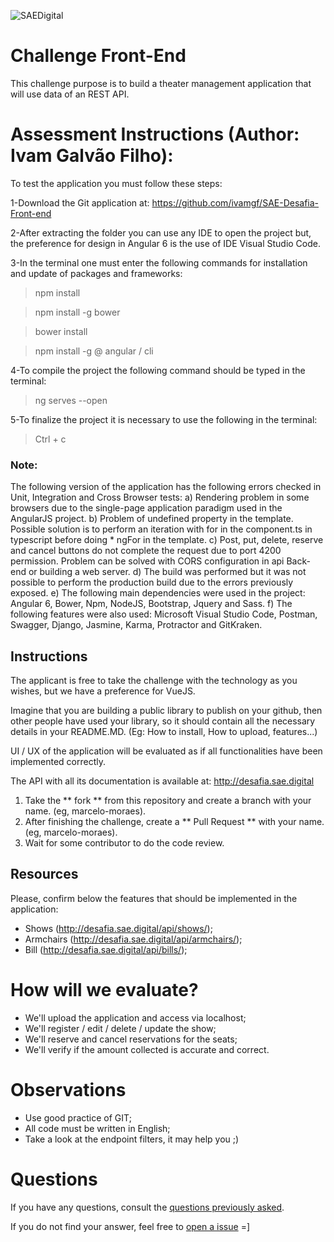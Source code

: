 ![SAEDigital](https://s3.sa-east-1.amazonaws.com/avasae/avasae/logos/logo-sae.png)

# Challenge Front-End

This challenge purpose is to build a theater management application that will use data of an REST API.

# Assessment Instructions (Author: Ivam Galvão Filho):
To test the application you must follow these steps:

1-Download the Git application at:
https://github.com/ivamgf/SAE-Desafia-Front-end

2-After extracting the folder you can use any IDE to open the project but, the preference for design in Angular 6 is the use of IDE Visual Studio Code.

3-In the terminal one must enter the following commands for installation and update of packages and frameworks:
> npm install

> npm install -g bower

> bower install

> npm install -g @ angular / cli

4-To compile the project the following command should be typed in the terminal:
> ng serves --open

5-To finalize the project it is necessary to use the following in the terminal:
> Ctrl + c

### Note:
The following version of the application has the following errors checked in Unit, Integration and Cross Browser tests:
a) Rendering problem in some browsers due to the single-page application paradigm used in the AngularJS project. 
b) Problem of undefined property in the template. Possible solution is to perform an iteration with for in the component.ts in typescript before doing * ngFor in the template.
c) Post, put, delete, reserve and cancel buttons do not complete the request due to port 4200 permission. Problem can be solved with CORS configuration in api Back-end or building a web server.
d) The build was performed but it was not possible to perform the production build due to the errors previously exposed.
e) The following main dependencies were used in the project:
Angular 6, Bower, Npm, NodeJS, Bootstrap, Jquery and Sass.
f) The following features were also used: Microsoft Visual Studio Code, Postman, Swagger, Django, Jasmine, Karma, Protractor and GitKraken.

## Instructions
The applicant is free to take the challenge with the technology as you wishes, but we have a preference for VueJS.


Imagine that you are building a public library to publish on your github, then other people have used your library, so it should contain all the necessary details in your README.MD. (Eg: How to install, How to upload, features...)

UI / UX of the application will be evaluated as if all functionalities have been implemented correctly.

The API with all its documentation is available at: http://desafia.sae.digital

1. Take the ** fork ** from this repository and create a branch with your name. (eg, marcelo-moraes).
2. After finishing the challenge, create a ** Pull Request ** with your name. (eg, marcelo-moraes).
3. Wait for some contributor to do the code review.

## Resources
Please, confirm below the features that should be implemented in the application:
  * Shows (http://desafia.sae.digital/api/shows/); 
  * Armchairs (http://desafia.sae.digital/api/armchairs/);
  * Bill (http://desafia.sae.digital/api/bills/);

  
# How will we evaluate?
  * We'll upload the application and access via localhost;
  * We'll register / edit / delete / update the show;
  * We'll reserve and cancel reservations for the seats;
  * We'll verify if the amount collected is accurate and correct.
  
# Observations
- Use good practice of GIT;
- All code must be written in English;
- Take a look at the endpoint filters, it may help you ;)
  
# Questions

If you have any questions, consult the [questions previously asked](https://github.com/saedigital/SAE-Desafia-Front-end/issues).

If you do not find your answer, feel free to [open a issue](https://github.com/saedigital/SAE-Desafia-Front-end/issues/new) =]
